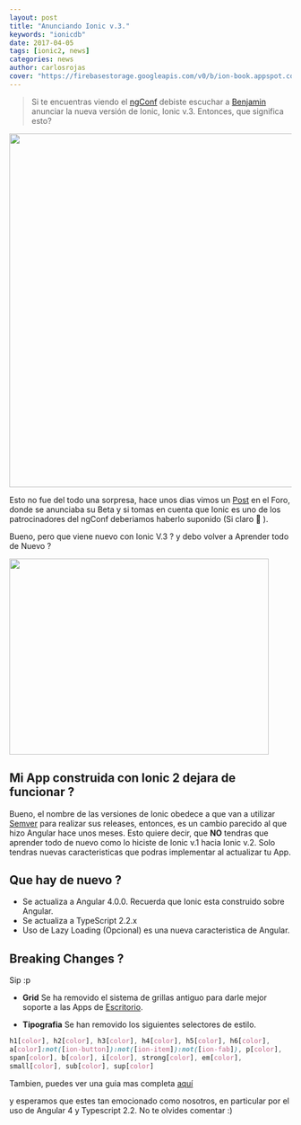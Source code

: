 ```yaml
---
layout: post
title: "Anunciando Ionic v.3."
keywords: "ionicdb"
date: 2017-04-05
tags: [ionic2, news]
categories: news
author: carlosrojas
cover: "https://firebasestorage.googleapis.com/v0/b/ion-book.appspot.com/o/posts%2F2017-04-05-ionic-v-3%2Fionic-meta.jpg?alt=media&token=6e42cd34-65f3-4e4b-bb51-a68183b42623"
---
```

> Si te encuentras viendo el [ngConf](https://www.ng-conf.org/) debiste escuchar a [Benjamin](https://twitter.com/bdeanindy) anunciar la nueva versión de Ionic, Ionic v.3. Entonces, que significa esto?

<img width="1200" height="630" class="responsive" src="https://firebasestorage.googleapis.com/v0/b/ion-book.appspot.com/o/posts%2F2017-04-05-ionic-v-3%2Fionic-meta.jpg?alt=media&token=6e42cd34-65f3-4e4b-bb51-a68183b42623"> 

Esto no fue del todo una sorpresa, hace unos dias vimos un [Post](https://forum.ionicframework.com/t/ionic-3-0-0-beta/84540) en el Foro, donde se anunciaba su Beta y si tomas en cuenta que Ionic es uno de los patrocinadores del ngConf deberiamos haberlo suponido (Si claro 😬 ).

Bueno, pero que viene nuevo con Ionic V.3 ? y debo volver a Aprender todo de Nuevo ?

<img width="463" height="349" class="responsive" src="https://firebasestorage.googleapis.com/v0/b/ion-book.appspot.com/o/posts%2F2017-04-05-ionic-v-3%2Fjoker-mind-loss-anuncian-ionic-v3-todo-el-mundo-pierde-la-cabeza.jpg?alt=media&token=481c7fe4-37a5-448e-aaa0-719e975651be"> 

## Mi App construida con Ionic 2 dejara de funcionar ?

Bueno, el nombre de las versiones de Ionic obedece a que van a utilizar [Semver](http://semver.org/) para realizar sus releases, entonces, es un cambio parecido al que hizo Angular hace unos meses. Esto quiere decir, que **NO** tendras que aprender todo de nuevo como lo hiciste de Ionic v.1 hacia Ionic v.2. Solo tendras nuevas caracteristicas que podras implementar al actualizar tu App.

## Que hay de nuevo ?

* Se actualiza a Angular 4.0.0. Recuerda que Ionic esta construido sobre Angular.
* Se actualiza a TypeScript 2.2.x
* Uso de Lazy Loading (Opcional) es una nueva caracteristica de Angular.

## Breaking Changes ?

Sip :p

* **Grid** Se ha removido el sistema de grillas antiguo para darle mejor soporte a las Apps de [Escritorio](http://blog.ionic.io/build-awesome-desktop-apps-with-ionics-new-responsive-grid/). 

* **Tipografia** Se han removido los siguientes selectores de estilo.

```css
h1[color], h2[color], h3[color], h4[color], h5[color], h6[color],
a[color]:not([ion-button]):not([ion-item]):not([ion-fab]), p[color],
span[color], b[color], i[color], strong[color], em[color],
small[color], sub[color], sup[color]
```

Tambien, puedes ver una guia mas completa [aquí](https://docs.google.com/document/d/1vGokwMXPQItZmTHZQbTO4qwj_SQymFhRS_nJmiH0K3w/edit?usp=sharing)

y esperamos que estes tan emocionado como nosotros, en particular por el uso de Angular 4 y Typescript 2.2. No te olvides comentar :) 